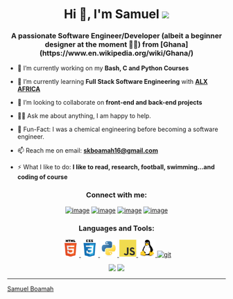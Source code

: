<h1 align="center">Hi 👋, I'm Samuel <img height="40" src="https://emoji.gg/assets/emoji/7333-parrotdance.gif"></h1>
<h3 align="center">A passionate Software Engineer/Developer (albeit a beginner designer at the moment 🎃✨) from [Ghana](https://www.en.wikipedia.org/wiki/Ghana/)</h3>

- 🔭 I’m currently working on my **Bash, C and Python Courses**

- 🌱 I’m currently learning **Full Stack Software Engineering** with **[ALX AFRICA](https://www.alxafrica.com/)**

- 👯 I’m looking to collaborate on **front-end and back-end projects**

- 👨‍💻 Ask me about anything, I am happy to help.

- 🎈 Fun-Fact: I was a chemical engineering before becoming a software engineer.

- 📫 Reach me on email: **skboamah16@gmail.com**

- ⚡ What I like to do: **I like to read, research, football, swimming...and coding of course**

<h3 align="center">Connect with me:</h3>
<div align="center">

[![image](https://img.shields.io/badge/LinkedIn-0077B5?style=for-the-badge&logo=linkedin&logoColor=white)](https://www.linkedin.com/in/samuel-boamah-622579a4/)
[![image](https://img.shields.io/badge/Instagram-E4405F?style=for-the-badge&logo=instagram&logoColor=white)](https://www.instagram.com/engineersam_/)
[![image](https://img.shields.io/badge/Twitter-1DA1F2?style=for-the-badge&logo=twitter&logoColor=white)](https://twitter.com/samboamah_)
[![image](https://img.shields.io/badge/Gmail-D14836?style=for-the-badge&logo=gmail&logoColor=white)](mailto:skboamah16@gmail.com)
  
</div>

<h3 align="center">Languages and Tools:</h3>

<p align="center"> 
  <a href="https://www.w3.org/html/" target="_blank"> 
    <img src="https://raw.githubusercontent.com/devicons/devicon/master/icons/html5/html5-original-wordmark.svg" alt="html5" width="40" height="40"/> 
  </a>
  <a href="https://www.w3schools.com/css/" target="_blank"> 
    <img src="https://raw.githubusercontent.com/devicons/devicon/master/icons/css3/css3-original-wordmark.svg" alt="css3" width="40" height="40"/> 
  </a> 
  <a href="https://www.python.org" target="_blank"> 
    <img src="https://raw.githubusercontent.com/devicons/devicon/master/icons/python/python-original.svg" alt="python" width="40" height="40"/> 
  </a>  
  <a href="https://developer.mozilla.org/en-US/docs/Web/JavaScript" target="_blank"> 
    <img src="https://raw.githubusercontent.com/devicons/devicon/master/icons/javascript/javascript-original.svg" alt="javascript" width="40" height="40"/> 
  </a> 
  <a href="https://www.linux.org/" target="_blank"> 
    <img src="https://raw.githubusercontent.com/devicons/devicon/master/icons/linux/linux-original.svg" alt="linux" width="40" height="40"/> 
  </a> 
  <a href="https://git-scm.com/" target="_blank"> 
    <img src="https://www.vectorlogo.zone/logos/git-scm/git-scm-icon.svg" alt="git" width="40" height="40"/> 
  </a>
</p>

<p align= "center">
  <img height= "150" src="https://github-readme-stats.vercel.app/api?username=samboamah&theme=react&show_icons=true&include_all_commits=true" />
  <img height= "150" src="https://github-readme-stats.vercel.app/api/top-langs/?username=samboamah&theme=react&layout=compact" />
</p>

------

[Samuel Boamah](https://github.com/samboamah)
